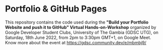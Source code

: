 # Portfolio & GitHub Pages

This repository contains the code used during the **"Build your Portfolio Website and push it to GitHub" Virtual Hands-on-Workshop** organized by Google Developer Student Clubs, University of The Gambia (GDSC UTG), on Saturday, 18th June 2022, from 2pm to 3:30pm GMT+1, on Google Meet. Know more about the event at https://gdsc.community.dev/e/mbmbj9/
